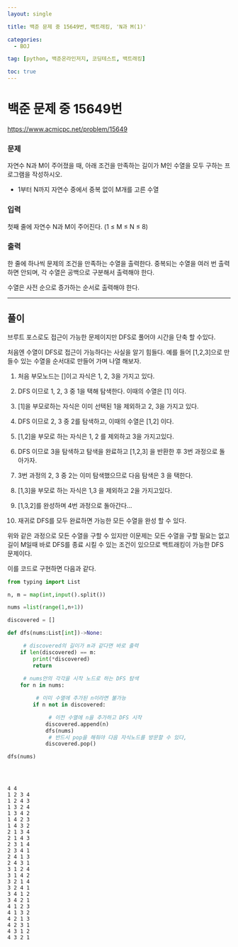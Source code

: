 ```yaml
---
layout: single

title: 백준 문제 중 15649번, 백트래킹, 'N과 M(1)'

categories:
  - BOJ

tag: [python, 백준온라인저지, 코딩테스트, 백트래킹]

toc: true
---
```


# 백준 문제 중 15649번
https://www.acmicpc.net/problem/15649

### 문제

자연수 N과 M이 주어졌을 때, 아래 조건을 만족하는 길이가 M인 수열을 모두 구하는 프로그램을 작성하시오.

+ 1부터 N까지 자연수 중에서 중복 없이 M개를 고른 수열

### 입력

첫째 줄에 자연수 N과 M이 주어진다. (1 ≤ M ≤ N ≤ 8)

### 출력

한 줄에 하나씩 문제의 조건을 만족하는 수열을 출력한다. 중복되는 수열을 여러 번 출력하면 안되며, 각 수열은 공백으로 구분해서 출력해야 한다.

수열은 사전 순으로 증가하는 순서로 출력해야 한다.

---
## 풀이


브루트 포스로도 접근이 가능한 문제이지만 DFS로 풀어야 시간을 단축 할 수있다.

처음엔 수열이 DFS로 접근이 가능하다는 사실을 알기 힘들다. 예를 들어 [1,2,3]으로 만들수 있는 수열을 순서대로 만들어 가며 나열 해보자.  



1. 처음 부모노드는 []이고 자식은 1, 2, 3을 가지고 있다.  

2. DFS 이므로 1, 2, 3 중 1을 택해 탐색한다. 이때의 수열은 [1] 이다.  

3. [1]을 부모로하는 자식은 이미 선택된 1을 제외하고 2, 3을 가지고 있다.   

4. DFS 이므로 2, 3 중 2를 탐색하고, 이때의 수열은 [1,2] 이다.  

5. [1,2]을 부모로 하는 자식은 1, 2 를 제외하고 3을 가지고있다.  

6. DFS 이므로 3을 탐색하고 탐색을 완료하고 [1,2,3] 을 반환한 후 3번 과정으로 돌아가자.  

7. 3번 과정의 2, 3 중 2는 이미 탐색했으므로 다음 탐색은 3 을 택한다.  

8. [1,3]을 부모로 하는 자식은 1,3 을 제외하고 2을 가지고있다.  

9. [1,3,2]를 완성하며 4번 과정으로 돌아간다...  
  
10. 재귀로 DFS를 모두 완료하면 가능한 모든 수열을 완성 할 수 있다.

위와 같은 과정으로 모든 수열을 구할 수 있지만 이문제는 모든 수열을 구할 필요는 없고 길이 M일때 바로 DFS를 종료 시킬 수 있는 조건이 있으므로 백트래킹이 가능한 DFS 문제이다.

이를 코드로 구현하면 다음과 같다.


```python
from typing import List

n, m = map(int,input().split())

nums =list(range(1,n+1))

discovered = []

def dfs(nums:List[int])->None:

     # discovered의 길이가 m과 같다면 바로 출력
    if len(discovered) == m:
        print(*discovered)
        return
    
     # nums안의 각각을 시작 노드로 하는 DFS 탐색
    for n in nums:

         # 이미 수열에 추가된 n이라면 불가능
        if n not in discovered:

             # 이전 수열에 n을 추가하고 DFS 시작
            discovered.append(n)
            dfs(nums)
             # 반드시 pop을 해줘야 다음 자식노드를 방문할 수 있다,
            discovered.pop()

dfs(nums)


        

```

    4 4
    1 2 3 4
    1 2 4 3
    1 3 2 4
    1 3 4 2
    1 4 2 3
    1 4 3 2
    2 1 3 4
    2 1 4 3
    2 3 1 4
    2 3 4 1
    2 4 1 3
    2 4 3 1
    3 1 2 4
    3 1 4 2
    3 2 1 4
    3 2 4 1
    3 4 1 2
    3 4 2 1
    4 1 2 3
    4 1 3 2
    4 2 1 3
    4 2 3 1
    4 3 1 2
    4 3 2 1

